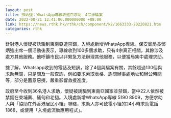 ```yaml
---
layout: post
title: 鄧炳強：WhatsApp專線收逾百求助　4宗涉騙案
date: 2022-08-21 12:41:06.000000000 +08:00
link: https://news.rthk.hk/rthk/ch/component/k2/1663333-20220821.htm
categories: rthk
---
```


針對港人懷疑被誘騙到東南亞遭禁錮，入境處新增WhatsApp專線。保安局局長鄧炳強出席一個活動後表示，專線收到100多個求助，只有4宗真正相關，其餘涉及處方其他服務。他呼籲市民以非緊急方法辦理其他服務，以便當局集中處理求助。

據了解，Whatsapp收到的電話及短訊，除了4個與騙案有關，其餘超過130個與求助無關，只是問及一般查詢，例如要求索取表格、詢問辦事處地址和辦公時間等，部分是蓄意惡攪，嚴重影響救援進度。

政府至今收到36名港人求助，懷疑被誘騙到東南亞國家並禁錮，當中22人依然被禁錮在柬埔寨、緬甸和老撾。入境處新增WhatsApp專線 5190 8909，方便求助人與「協助在外香港居民小組」聯絡，求助人亦可致電小組的24小時求助電話1868，或使用「入境處流動應用程式」。
